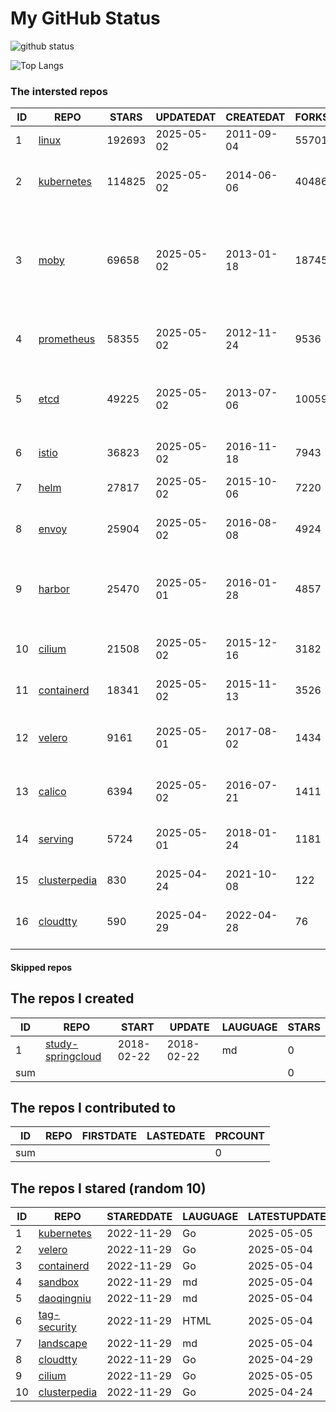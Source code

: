 # My GitHub Status

<img src="https://github-readme-stats-1.yihong0618.vercel.app/api?username=daoqingniu&show_icons=true&&&hide_title=true&count_private=true" alt="github status" />

![Top Langs](https://github-readme-stats-1.yihong0618.vercel.app/api/top-langs/?username=daoqingniu&layout=compact)

<!--START_SECTION:github_repos-->
### The intersted repos
| ID |                              REPO                               | STARS  | UPDATEDAT  | CREATEDAT  | FORKSCOUNT |                                                DESCRIPTIONS                                                |
|----|-----------------------------------------------------------------|--------|------------|------------|------------|------------------------------------------------------------------------------------------------------------|
|  1 | [linux](https://github.com/torvalds/linux)                      | 192693 | 2025-05-02 | 2011-09-04 |      55701 | Linux kernel source tree                                                                                   |
|  2 | [kubernetes](https://github.com/kubernetes/kubernetes)          | 114825 | 2025-05-02 | 2014-06-06 |      40486 | Production-Grade Container Scheduling and Management                                                       |
|  3 | [moby](https://github.com/moby/moby)                            |  69658 | 2025-05-02 | 2013-01-18 |      18745 | The Moby Project - a collaborative project for the container ecosystem to assemble container-based systems |
|  4 | [prometheus](https://github.com/prometheus/prometheus)          |  58355 | 2025-05-02 | 2012-11-24 |       9536 | The Prometheus monitoring system and time series database.                                                 |
|  5 | [etcd](https://github.com/etcd-io/etcd)                         |  49225 | 2025-05-02 | 2013-07-06 |      10059 | Distributed reliable key-value store for the most critical data of a distributed system                    |
|  6 | [istio](https://github.com/istio/istio)                         |  36823 | 2025-05-02 | 2016-11-18 |       7943 | Connect, secure, control, and observe services.                                                            |
|  7 | [helm](https://github.com/helm/helm)                            |  27817 | 2025-05-02 | 2015-10-06 |       7220 | The Kubernetes Package Manager                                                                             |
|  8 | [envoy](https://github.com/envoyproxy/envoy)                    |  25904 | 2025-05-02 | 2016-08-08 |       4924 | Cloud-native high-performance edge/middle/service proxy                                                    |
|  9 | [harbor](https://github.com/goharbor/harbor)                    |  25470 | 2025-05-01 | 2016-01-28 |       4857 | An open source trusted cloud native registry project that stores, signs, and scans content.                |
| 10 | [cilium](https://github.com/cilium/cilium)                      |  21508 | 2025-05-02 | 2015-12-16 |       3182 | eBPF-based Networking, Security, and Observability                                                         |
| 11 | [containerd](https://github.com/containerd/containerd)          |  18341 | 2025-05-02 | 2015-11-13 |       3526 | An open and reliable container runtime                                                                     |
| 12 | [velero](https://github.com/vmware-tanzu/velero)                |   9161 | 2025-05-01 | 2017-08-02 |       1434 | Backup and migrate Kubernetes applications and their persistent volumes                                    |
| 13 | [calico](https://github.com/projectcalico/calico)               |   6394 | 2025-05-02 | 2016-07-21 |       1411 | Cloud native networking and network security                                                               |
| 14 | [serving](https://github.com/knative/serving)                   |   5724 | 2025-05-01 | 2018-01-24 |       1181 | Kubernetes-based, scale-to-zero, request-driven compute                                                    |
| 15 | [clusterpedia](https://github.com/clusterpedia-io/clusterpedia) |    830 | 2025-04-24 | 2021-10-08 |        122 | The Encyclopedia of Kubernetes clusters                                                                    |
| 16 | [cloudtty](https://github.com/cloudtty/cloudtty)                |    590 | 2025-04-29 | 2022-04-28 |         76 | A Friendly Kubernetes CloudShell (Web Terminal) !                                                          |



#### Skipped repos
<!--END_SECTION:github_repos-->

<!--START_SECTION:my_github-->
## The repos I created
| ID  |                                 REPO                                 |   START    |   UPDATE   | LAUGUAGE | STARS |
|-----|----------------------------------------------------------------------|------------|------------|----------|-------|
|   1 | [study-springcloud](https://github.com/daoqingniu/study-springcloud) | 2018-02-22 | 2018-02-22 | md       |     0 |
| sum |                                                                      |            |            |          |     0 |

## The repos I contributed to
| ID  | REPO | FIRSTDATE | LASTEDATE | PRCOUNT |
|-----|------|-----------|-----------|---------|
| sum |      |           |           |       0 |

## The repos I stared (random 10)
| ID |                              REPO                               | STAREDDATE | LAUGUAGE | LATESTUPDATE |
|----|-----------------------------------------------------------------|------------|----------|--------------|
|  1 | [kubernetes](https://github.com/kubernetes/kubernetes)          | 2022-11-29 | Go       | 2025-05-05   |
|  2 | [velero](https://github.com/vmware-tanzu/velero)                | 2022-11-29 | Go       | 2025-05-04   |
|  3 | [containerd](https://github.com/containerd/containerd)          | 2022-11-29 | Go       | 2025-05-04   |
|  4 | [sandbox](https://github.com/cncf/sandbox)                      | 2022-11-29 | md       | 2025-05-04   |
|  5 | [daoqingniu](https://github.com/daoqingniu/daoqingniu)          | 2022-11-29 | md       | 2025-05-04   |
|  6 | [tag-security](https://github.com/cncf/tag-security)            | 2022-11-29 | HTML     | 2025-05-04   |
|  7 | [landscape](https://github.com/cncf/landscape)                  | 2022-11-29 | md       | 2025-05-04   |
|  8 | [cloudtty](https://github.com/cloudtty/cloudtty)                | 2022-11-29 | Go       | 2025-04-29   |
|  9 | [cilium](https://github.com/cilium/cilium)                      | 2022-11-29 | Go       | 2025-05-05   |
| 10 | [clusterpedia](https://github.com/clusterpedia-io/clusterpedia) | 2022-11-29 | Go       | 2025-04-24   |

<!--END_SECTION:my_github-->
